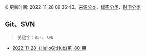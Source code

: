 :alarm_clock: 更新时间: 2022-11-28 09:36:43。[来源分类](../README.md)、[标签分类](../TAGS.md)、[时间分类](../TIMELINE.md)

## Git、SVN


> 关键字：`Git`、`SVN`



- [2022-11-28-《HelloGitHub》第-80-期](https://toutiao.io/k/hr64x46) 